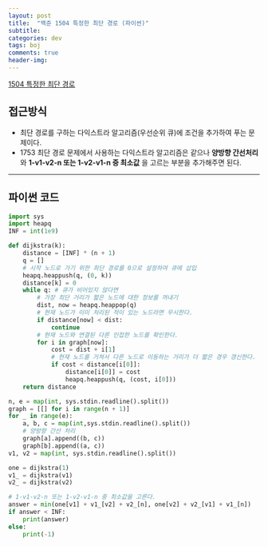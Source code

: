 ```yaml
---
layout: post
title:  "백준 1504 특정한 최단 경로 (파이썬)"
subtitle:   
categories: dev
tags: boj
comments: true
header-img: 
---
```


[1504 특정한 최단 경로](https://www.acmicpc.net/problem/1504)   
    

## 접근방식
- 최단 경로를 구하는 다익스트라 알고리즘(우선순위 큐)에 조건을 추가하여 푸는 문제이다.  
- 1753 최단 경로 문제에서 사용하는 다익스트라 알고리즘은 같으나 __양방향 간선처리__ 와  __1-v1-v2-n 또는 1-v2-v1-n 중 최소값__ 을 고르는 부분을 추가해주면 된다.  

---

## 파이썬 코드
```python
import sys
import heapq
INF = int(1e9)

def dijkstra(k):
    distance = [INF] * (n + 1)
    q = []
    # 시작 노드로 가기 위한 최단 경로를 0으로 설정하여 큐에 삽입
    heapq.heappush(q, (0, k))
    distance[k] = 0
    while q: # 큐가 비어있지 않다면
        # 가장 최단 거리가 짧은 노드에 대한 정보를 꺼내기
        dist, now = heapq.heappop(q)
        # 현재 노드가 이미 처리된 적이 있는 노드라면 무시한다.
        if distance[now] < dist:
            continue
        # 현재 노드와 연결된 다른 인접한 노드를 확인한다.
        for i in graph[now]:
            cost = dist + i[1]
            # 현재 노드를 거쳐서 다른 노드로 이동하는 거리가 더 짧은 경우 갱신한다.
            if cost < distance[i[0]]:
                distance[i[0]] = cost
                heapq.heappush(q, (cost, i[0]))
    return distance

n, e = map(int, sys.stdin.readline().split())
graph = [[] for i in range(n + 1)]
for _ in range(e):
    a, b, c = map(int,sys.stdin.readline().split())
    # 양방향 간선 처리
    graph[a].append((b, c))
    graph[b].append((a, c))
v1, v2 = map(int, sys.stdin.readline().split())

one = dijkstra(1)
v1_ = dijkstra(v1)
v2_ = dijkstra(v2)

# 1-v1-v2-n 또는 1-v2-v1-n 중 최소값을 고른다.
answer = min(one[v1] + v1_[v2] + v2_[n], one[v2] + v2_[v1] + v1_[n])
if answer < INF:
    print(answer)
else:
    print(-1)


```
